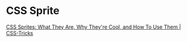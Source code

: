 # CSS Sprite

[CSS Sprites: What They Are, Why They're Cool, and How To Use Them | CSS-Tricks](https://css-tricks.com/css-sprites/)